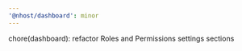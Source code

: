 ```yaml
---
'@nhost/dashboard': minor
---
```


chore(dashboard): refactor Roles and Permissions settings sections
